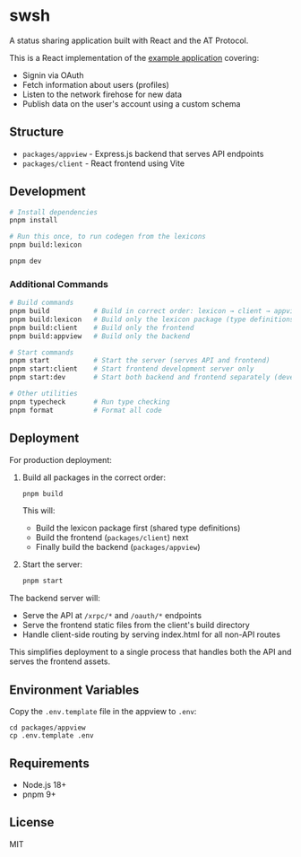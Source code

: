 # swsh

A status sharing application built with React and the AT Protocol.

This is a React implementation of the [example application](https://atproto.com/guides/applications) covering:

- Signin via OAuth
- Fetch information about users (profiles)
- Listen to the network firehose for new data
- Publish data on the user's account using a custom schema

## Structure

- `packages/appview` - Express.js backend that serves API endpoints
- `packages/client` - React frontend using Vite

## Development

```bash
# Install dependencies
pnpm install

# Run this once, to run codegen from the lexicons
pnpm build:lexicon

pnpm dev
```

### Additional Commands

```bash
# Build commands
pnpm build           # Build in correct order: lexicon → client → appview
pnpm build:lexicon   # Build only the lexicon package (type definitions)
pnpm build:client    # Build only the frontend
pnpm build:appview   # Build only the backend

# Start commands
pnpm start           # Start the server (serves API and frontend)
pnpm start:client    # Start frontend development server only
pnpm start:dev       # Start both backend and frontend separately (development only)

# Other utilities
pnpm typecheck       # Run type checking
pnpm format          # Format all code
```

## Deployment

For production deployment:

1. Build all packages in the correct order:

   ```bash
   pnpm build
   ```

   This will:

   - Build the lexicon package first (shared type definitions)
   - Build the frontend (`packages/client`) next
   - Finally build the backend (`packages/appview`)

2. Start the server:
   ```bash
   pnpm start
   ```

The backend server will:

- Serve the API at `/xrpc/*` and `/oauth/*` endpoints
- Serve the frontend static files from the client's build directory
- Handle client-side routing by serving index.html for all non-API routes

This simplifies deployment to a single process that handles both the API and serves the frontend assets.

## Environment Variables

Copy the `.env.template` file in the appview to `.env`:

```
cd packages/appview
cp .env.template .env
```

## Requirements

- Node.js 18+
- pnpm 9+

## License

MIT
